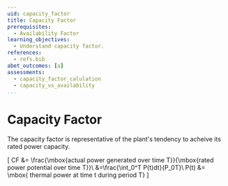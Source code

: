 ```yaml
---
uid: capacity_factor
title: Capacity Factor
prerequisites:
  - Availability Factor
learning_objectives:
  - Understand capacity factor.
references:
  - refs.bib
abet_outcomes: [a]
assessments:
  - capacity_factor_calulation
  - capacity_vs_availability
...
```


# Capacity Factor 

The capacity factor is representative of the plant's tendency to acheive its rated power capacity.

\[
CF &= \frac{\mbox{actual power generated over time T}}{\mbox{rated power potential over time T}}\\
   &=\frac{\int_0^T P(t)dt}{P_0T}\\
P(t) &= \mbox{ thermal power at time t during period T}
\]
